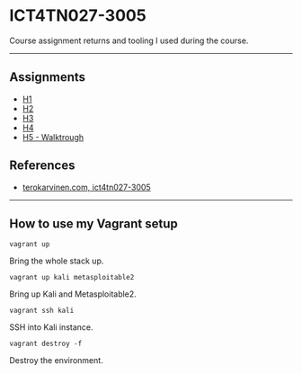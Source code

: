 # ICT4TN027-3005

Course assignment returns and tooling I used during the course.

---

## Assignments

- [H1](./h1/)
- [H2](./h2/)
- [H3](./h3/)
- [H4](./h4/)
- [H5 - Walktrough](./h5/)

## References

* [terokarvinen.com, ict4tn027-3005](https://terokarvinen.com/2021/hakkerointi-kurssi-tunkeutumistestaus-ict4tn027-3005/)

---

## How to use my Vagrant setup

    vagrant up

Bring the whole stack up.

    vagrant up kali metasploitable2

Bring up Kali and Metasploitable2.

    vagrant ssh kali

SSH into Kali instance.

    vagrant destroy -f

Destroy the environment.
